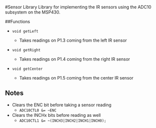 #Sensor Library
Library for implementing the IR sensors using the ADC10 subsystem on the MSP430.


##Functions
- `void getLeft`
  - Takes readings on P1.3 coming from the left IR sensor 
    
- `void getRight`
  - Takes readings on P1.4 coming from the right IR sensor

- `void getCenter`
  - Takes readings on P1.5 coming from the center IR sensor

## Notes
- Clears the ENC bit before taking a sensor reading
  - `ADC10CTL0 &= ~ENC`
- Clears the INCHx bits before reading as well
  - `ADC10CTL1 &= ~(INCH3|INCH2|INCH1|INCH0);`
